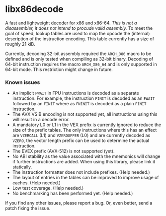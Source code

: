 # libx86decode

A fast and lightweight decoder for x86 and x86-64. *This is not a disassembler, it does not intend to procude valid assembly.* To meet the goal of speed, lookup tables are used to map the opcode the (internal) description of the instruction encoding. This table currently has a size of roughly 21 kiB.

Currently, decoding 32-bit assembly required the `ARCH_386` macro to be defined and  is only tested when compiling as 32-bit binary. Decoding of 64-bit instruction requires the macro `ARCH_X86_64` and is only supported in 64-bit mode. This restriction might change in future.

### Known issues
- An implicit `FWAIT` in FPU instructions is decoded as a separate instruction. For example, the instruction `FINIT` is decoded as an `FWAIT` followed by an `FINIT` where as `FNINIT` is decoded as a plain `FINIT` instruction.
- The AVX VSIB encoding is not supported yet, all instructions using this will result in a decode error.
- A mandatory L0 or L1 in the VEX prefix is currently ignored to reduce the size of the prefix tables. The only instructions where this has an effect are `VZEROALL` (L1) and `VZEROUPPER` (L0) and are currently decoded as `VZERO`, the vector length prefix can be used to determine the actual instruction.
- The EVEX prefix (AVX-512) is not supported (yet).
- No ABI stability as the value associated with the mnemonics will change if further instructions are added. When using this library, please link it statically.
- The instruction formatter does not include prefixes. (Help needed.)
- The layout of entries in the tables can be improved to improve usage of caches. (Help needed.)
- Low test coverage. (Help needed.)
- No benchmarking has been performed yet. (Help needed.)

If you find any other issues, please report a bug. Or, even better, send a patch fixing the issue.
